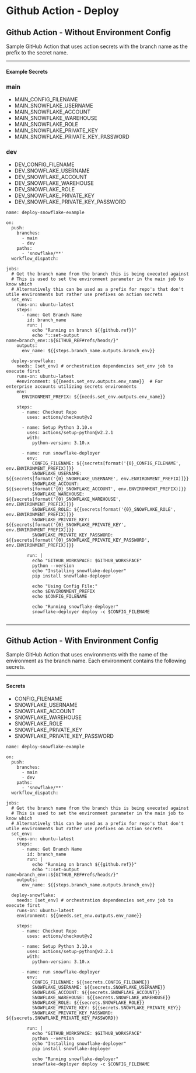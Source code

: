 # Github Action - Deploy

## Github Action - Without Environment Config
Sample GitHub Action that uses action secrets with the branch name as the prefix to the secret name.

-----------------------------------------------------------------
#### Example Secrets

### main
* MAIN_CONFIG_FILENAME
* MAIN_SNOWFLAKE_USERNAME
* MAIN_SNOWFLAKE_ACCOUNT
* MAIN_SNOWFLAKE_WAREHOUSE
* MAIN_SNOWFLAKE_ROLE
* MAIN_SNOWFLAKE_PRIVATE_KEY
* MAIN_SNOWFLAKE_PRIVATE_KEY_PASSWORD
### dev
* DEV_CONFIG_FILENAME
* DEV_SNOWFLAKE_USERNAME
* DEV_SNOWFLAKE_ACCOUNT
* DEV_SNOWFLAKE_WAREHOUSE
* DEV_SNOWFLAKE_ROLE
* DEV_SNOWFLAKE_PRIVATE_KEY
* DEV_SNOWFLAKE_PRIVATE_KEY_PASSWORD

```
name: deploy-snowflake-example

on:
  push:
    branches:
      - main
      - dev
    paths:
      - 'snowflake/**'
  workflow_dispatch:

jobs:
  # Get the branch name from the branch this is being executed against
  # This is used to set the environment parameter in the main job to know which 
  # Alternatively this can be used as a prefix for repo's that don't utile environments but rather use prefixes on action secrets
  set_env:
    runs-on: ubuntu-latest
    steps:
      - name: Get Branch Name
        id: branch_name
        run: |
          echo "Running on branch ${{github.ref}}"
          echo "::set-output name=branch_env::${GITHUB_REF#refs/heads/}"
    outputs:
      env_name: ${{steps.branch_name.outputs.branch_env}}

  deploy-snowflake:
    needs: [set_env] # orchestration dependencies set_env job to execute first
    runs-on: ubuntu-latest
    #environment: ${{needs.set_env.outputs.env_name}}  # For enterprise accounts utilizing secrets environments
    env:
      ENVIRONMENT_PREFIX: ${{needs.set_env.outputs.env_name}}
      
    steps:
      - name: Checkout Repo
        uses: actions/checkout@v2

      - name: Setup Python 3.10.x
        uses: actions/setup-python@v2.2.1
        with:
          python-version: 3.10.x

      - name: run snowflake-deployer
        env:
          CONFIG_FILENAME: ${{secrets[format('{0}_CONFIG_FILENAME', env.ENVIRONMENT_PREFIX)]}}
          SNOWFLAKE_USERNAME: ${{secrets[format('{0}_SNOWFLAKE_USERNAME', env.ENVIRONMENT_PREFIX)]}}
          SNOWFLAKE_ACCOUNT: ${{secrets[format('{0}_SNOWFLAKE_ACCOUNT', env.ENVIRONMENT_PREFIX)]}}
          SNOWFLAKE_WAREHOUSE: ${{secrets[format('{0}_SNOWFLAKE_WAREHOUSE', env.ENVIRONMENT_PREFIX)]}}
          SNOWFLAKE_ROLE: ${{secrets[format('{0}_SNOWFLAKE_ROLE', env.ENVIRONMENT_PREFIX)]}}
          SNOWFLAKE_PRIVATE_KEY: ${{secrets[format('{0}_SNOWFLAKE_PRIVATE_KEY', env.ENVIRONMENT_PREFIX)]}}
          SNOWFLAKE_PRIVATE_KEY_PASSWORD: ${{secrets[format('{0}_SNOWFLAKE_PRIVATE_KEY_PASSWORD', env.ENVIRONMENT_PREFIX)]}}

        run: |
          echo "GITHUB_WORKSPACE: $GITHUB_WORKSPACE"
          python --version
          echo "Installing snowflake-deployer"
          pip install snowflake-deployer
          
          echo "Using Config File:"
          echo $ENVIRONMENT_PREFIX
          echo $CONFIG_FILENAME
          
          echo "Running snowflake-deployer"
          snowflake-deployer deploy -c $CONFIG_FILENAME
        
```

----------------------------------------------------
## Github Action - With Environment Config

Sample GitHub Action that uses environments with the name of the environment as the branch name.  Each environment contains the following secrets.

----------------------------------------------------
#### Secrets
* CONFIG_FILENAME
* SNOWFLAKE_USERNAME
* SNOWFLAKE_ACCOUNT
* SNOWFLAKE_WAREHOUSE
* SNOWFLAKE_ROLE
* SNOWFLAKE_PRIVATE_KEY
* SNOWFLAKE_PRIVATE_KEY_PASSWORD

```
name: deploy-snowflake-example

on:
  push:
    branches:
      - main
      - dev
    paths:
      - 'snowflake/**'
  workflow_dispatch:

jobs:
  # Get the branch name from the branch this is being executed against
  # This is used to set the environment parameter in the main job to know which 
  # Alternatively this can be used as a prefix for repo's that don't utile environments but rather use prefixes on action secrets
  set_env:
    runs-on: ubuntu-latest
    steps:
      - name: Get Branch Name
        id: branch_name
        run: |
          echo "Running on branch ${{github.ref}}"
          echo "::set-output name=branch_env::${GITHUB_REF#refs/heads/}"
    outputs:
      env_name: ${{steps.branch_name.outputs.branch_env}}

  deploy-snowflake:
    needs: [set_env] # orchestration dependencies set_env job to execute first
    runs-on: ubuntu-latest
    environment: ${{needs.set_env.outputs.env_name}}  

    steps:
      - name: Checkout Repo
        uses: actions/checkout@v2

      - name: Setup Python 3.10.x
        uses: actions/setup-python@v2.2.1
        with:
          python-version: 3.10.x

      - name: run snowflake-deployer
        env:
          CONFIG_FILENAME: ${{secrets.CONFIG_FILENAME}}
          SNOWFLAKE_USERNAME: ${{secrets.SNOWFLAKE_USERNAME}}
          SNOWFLAKE_ACCOUNT: ${{secrets.SNOWFLAKE_ACCOUNT}}
          SNOWFLAKE_WAREHOUSE: ${{secrets.SNOWFLAKE_WAREHOUSE}}
          SNOWFLAKE_ROLE: ${{secrets.SNOWFLAKE_ROLE}}
          SNOWFLAKE_PRIVATE_KEY: ${{secrets.SNOWFLAKE_PRIVATE_KEY}}
          SNOWFLAKE_PRIVATE_KEY_PASSWORD: ${{secrets.SNOWFLAKE_PRIVATE_KEY_PASSWORD}}

        run: |
          echo "GITHUB_WORKSPACE: $GITHUB_WORKSPACE"
          python --version
          echo "Installing snowflake-deployer"
          pip install snowflake-deployer
          
          echo "Running snowflake-deployer"
          snowflake-deployer deploy -c $CONFIG_FILENAME
        
```